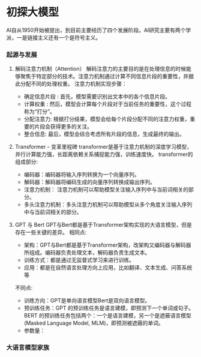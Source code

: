 # 初探大模型
AI自从1950开始被提出，到目前主要经历了四个发展阶段。AI研究主要有两个学派，一是链接主义还有一个是符号主义。
### 起源与发展
1. 解码注意力机制（Attention）
解码注意力的主要目的是在处理信息的时候能够聚焦于特定部分的技术。注意力机制通过计算不同信息片段的重要性，并据此分配不同的处理权重。
注意力机制实现步骤：
   - 确定信息片段 : 首先，模型需要识别出文本中的各个信息片段。
   - 计算权重 : 然后，模型会计算每个片段对于当前任务的重要性，这个过程称为“打分”。
   - 分配注意力: 根据打分结果，模型会给每个片段分配不同的注意力权重，重要的片段会获得更多的关注。
   - 整合信息: 最后，模型会综合考虑所有片段的信息，生成最终的输出。

2. Transformer - 变革里程碑
transformer是基于注意力机制的深度学习模型，并行计算能力强，长距离依赖关系捕捉能力强，训练速度快。
transformer的组成部分:
    - 编码器：编码器将输入序列转换为一个向量序列。
    - 解码器：解码器将编码生成的向量序列转换成输出序列。
    - 注意力机制： 注意力机制可以帮助模型关注输入序列中与当前词相关的部分。
    - 多头注意力机制：多头注意力机制可以帮助模型从多个角度关注输入序列中与当前词相关的部分。
3. GPT 与 Bert
GPT与Bert都是基于Transformer架构实现的大语言模型，但是存在一些关键的差异。
相同点:

    - 架构：GPT与Bert都是基于Transformer架构，改架构又编码器与解码器所组成。编码器负责处理文本，解码器负责生成文本。
    - 训练方式：都是通过无监督式学习来进行训练。
    - 应用：都是在自然语言处理方向上应用，比如翻译、文本生成、问答系统等

   不同点:
     
     - 训练方向：GPT是单向语言模型Bert是双向语言模型。
     - 预训练任务：GPT 的预训练任务是语言建模，即预测下一个单词或句子。BERT 的预训练任务包括两个：一个是语言建模，另一个是遮蔽语言模型 (Masked Language Model, MLM)，即预测被遮蔽的单词。
     - 参数量：

### 大语言模型家族

<!--stackedit_data:
eyJoaXN0b3J5IjpbOTMzMDc2MzU2LC0xNTUwNzE4MDkzLC0xNT
UwNzE4MDkzLC0xNTg4NzA1NTQwLC01OTg2MTczMjgsLTEzNDk1
MTY5NTgsLTExOTM5MDAxODMsLTk3NTQ4Mjc1MywtOTAzOTk1Mz
kzLDg0NjY1MzM1MV19
-->